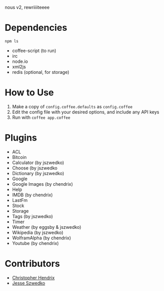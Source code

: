 nous v2, rewriiiiteeee

# Dependencies
    npm ls

* coffee-script (to run)
* irc
* node.io
* xml2js
* redis (optional, for storage)

# How to Use
1. Make a copy of `config.coffee.defaults` as `config.coffee`
2. Edit the config file with your desired options, and include any API keys
3. Run with `coffee app.coffee`

# Plugins
* ACL
* Bitcoin
* Calculator (by jszwedko)
* Choose (by jszwedko
* Dictionary (by jszwedko)
* Google
* Google Images (by chendrix)
* Help
* IMDB (by chendrix)
* LastFm
* Stock
* Storage
* Tags (by jszwedko)
* Timer
* Weather (by eggsby & jszwedko)
* Wikipedia (by jszwedko)
* WolframAlpha (by chendrix)
* Youtube (by chendrix)

# Contributors
* [Christopher Hendrix](http://github.com/chendrix)
* [Jesse Szwedko](https://github.com/jszwedko)
